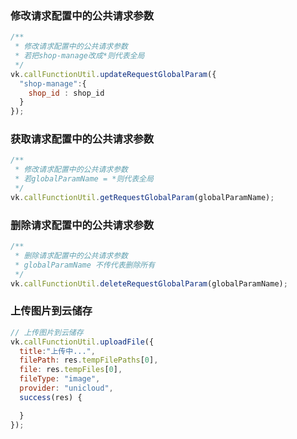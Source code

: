 ### 修改请求配置中的公共请求参数
```js
/**
 * 修改请求配置中的公共请求参数
 * 若把shop-manage改成*则代表全局
 */
vk.callFunctionUtil.updateRequestGlobalParam({
  "shop-manage":{
    shop_id : shop_id
  }
});

```
### 获取请求配置中的公共请求参数
```js
/**
 * 修改请求配置中的公共请求参数
 * 若globalParamName = *则代表全局
 */
vk.callFunctionUtil.getRequestGlobalParam(globalParamName);

```

### 删除请求配置中的公共请求参数
```js
/**
 * 删除请求配置中的公共请求参数
 * globalParamName 不传代表删除所有
 */
vk.callFunctionUtil.deleteRequestGlobalParam(globalParamName);
```

### 上传图片到云储存
```js
// 上传图片到云储存
vk.callFunctionUtil.uploadFile({
  title:"上传中...",
  filePath: res.tempFilePaths[0],
  file: res.tempFiles[0],
  fileType: "image",
  provider: "unicloud",
  success(res) {

  }
});
```